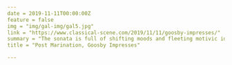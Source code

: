 ```yaml
---
date = 2019-11-11T00:00:00Z
feature = false
img = "img/gal-img/gal5.jpg"
link = "https://www.classical-scene.com/2019/11/11/goosby-impresses/"
summary = "The sonata is full of shifting moods and fleeting motivic ideas, to which Goosby and Wang were highly attentive, with dynamic contrasts to match; Goosby’s portamento in the “second subject” of the first movement hinted at Ravel. The mercurial second movement showed Goosby as the Perlman protégé he is, with a commanding bowing arm and exceptional articulation (though his pizzicati sometimes didn’t project that well). When it wasn’t swirling with activity, the finale was smoky and sultry. On the whole, while it’s clear that Goosby and Wang had a clear grasp of what this sonata is about, it will take a little more time in the cooker to refine the tone to match the composer’s intentions."
title = "Post Marination, Goosby Impresses"

---
```

